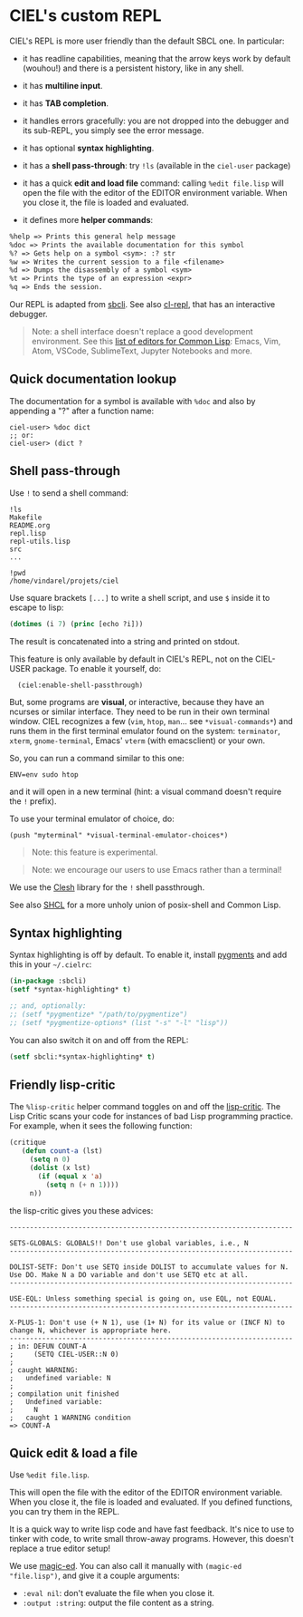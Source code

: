 # CIEL's custom REPL

CIEL's REPL is more user friendly than the default SBCL one. In particular:

-  it has readline capabilities, meaning that the arrow keys work by default (wouhou!) and there is a persistent history, like in any shell.
-  it has **multiline input**.
-  it has **TAB completion**.
-  it handles errors gracefully: you are not dropped into the debugger and its sub-REPL, you simply see the error message.
-  it has optional **syntax highlighting**.

- it has a **shell pass-through**: try `!ls` (available in the `ciel-user` package)
- it has a quick **edit and load file** command: calling `%edit file.lisp` will open the file with the editor of the EDITOR environment variable. When you close it, the file is loaded and evaluated.

-  it defines more **helper commands**:

``` txt
%help => Prints this general help message
%doc => Prints the available documentation for this symbol
%? => Gets help on a symbol <sym>: :? str
%w => Writes the current session to a file <filename>
%d => Dumps the disassembly of a symbol <sym>
%t => Prints the type of an expression <expr>
%q => Ends the session.
```

Our REPL is adapted from [sbcli](https://github.com/hellerve/sbcli). See also [cl-repl](https://github.com/koji-kojiro/cl-repl/), that has an interactive debugger.

> Note: a shell interface doesn't replace a good development environment. See this [list of editors for Common Lisp](https://lispcookbook.github.io/cl-cookbook/editor-support.html): Emacs, Vim, Atom, VSCode, SublimeText, Jupyter Notebooks and more.

## Quick documentation lookup

The documentation for a symbol is available with `%doc` and also by
appending a "?" after a function name:

```
ciel-user> %doc dict
;; or:
ciel-user> (dict ?
```

## Shell pass-through

Use `!` to send a shell command:

```
!ls
Makefile
README.org
repl.lisp
repl-utils.lisp
src
...

!pwd
/home/vindarel/projets/ciel
```

Use square brackets `[...]` to write a shell script, and use `$` inside it to escape to lisp:

```lisp
(dotimes (i 7) (princ [echo ?i]))
```

The result is concatenated into a string and printed on stdout.

This feature is only available by default in CIEL's REPL, not on the
CIEL-USER package. To enable it yourself, do:

      (ciel:enable-shell-passthrough)

But, some programs are **visual**, or interactive, because they have an ncurses or similar interface. They need
to be run in their own terminal window. CIEL recognizes a few (`vim`,
`htop`, `man`… see `*visual-commands*`) and runs them in the first terminal emulator found on
the system: `terminator`, `xterm`, `gnome-terminal`, Emacs' `vterm` (with emacsclient) or your own.

So, you can run a command similar to this one:

    ENV=env sudo htop

and it will open in a new terminal (hint: a visual command doesn't require the `!` prefix).

To use your terminal emulator of choice, do:

    (push "myterminal" *visual-terminal-emulator-choices*)

> Note: this feature is experimental.

> Note: we encourage our users to use Emacs rather than a terminal!

We use the [Clesh](https://github.com/Neronus/clesh) library for the `!` shell passthrough.

See also [SHCL](https://github.com/bradleyjensen/shcl) for a more unholy union of posix-shell and Common Lisp.


## Syntax highlighting

Syntax highlighting is off by default. To enable it, install [pygments](https://pygments.org/) and add this in your `~/.cielrc`:

```lisp
(in-package :sbcli)
(setf *syntax-highlighting* t)

;; and, optionally:
;; (setf *pygmentize* "/path/to/pygmentize")
;; (setf *pygmentize-options* (list "-s" "-l" "lisp"))
```

You can also switch it on and off from the REPL:

```lisp
(setf sbcli:*syntax-highlighting* t)
```

## Friendly lisp-critic

The `%lisp-critic` helper command toggles on and off the
[lisp-critic](https://github.com/g000001/lisp-critic). The Lisp Critic
scans your code for instances of bad Lisp programming practice. For
example, when it sees the following function:


~~~lisp
(critique
   (defun count-a (lst)
     (setq n 0)
     (dolist (x lst)
       (if (equal x 'a)
         (setq n (+ n 1))))
     n))
~~~

the lisp-critic gives you these advices:

```
----------------------------------------------------------------------

SETS-GLOBALS: GLOBALS!! Don't use global variables, i.e., N
----------------------------------------------------------------------

DOLIST-SETF: Don't use SETQ inside DOLIST to accumulate values for N.
Use DO. Make N a DO variable and don't use SETQ etc at all.
----------------------------------------------------------------------

USE-EQL: Unless something special is going on, use EQL, not EQUAL.
----------------------------------------------------------------------

X-PLUS-1: Don't use (+ N 1), use (1+ N) for its value or (INCF N) to
change N, whichever is appropriate here.
----------------------------------------------------------------------
; in: DEFUN COUNT-A
;     (SETQ CIEL-USER::N 0)
;
; caught WARNING:
;   undefined variable: N
;
; compilation unit finished
;   Undefined variable:
;     N
;   caught 1 WARNING condition
=> COUNT-A
```

## Quick edit & load a file

Use `%edit file.lisp`.

This will open the file with the editor of the EDITOR environment variable. When you
close it, the file is loaded and evaluated. If you defined functions, you can try them in the REPL.

It is a quick way to write lisp code and have fast feedback. It's nice
to use to tinker with code, to write small throw-away
programs. However, this doesn't replace a true editor setup!

We use [magic-ed](https://github.com/sanel/magic-ed). You can also call it manually with `(magic-ed "file.lisp")`, and give it a couple arguments:

- `:eval nil`: don't evaluate the file when you close it.
- `:output :string`: output the file content as a string.
